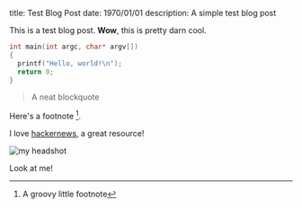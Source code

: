 title: Test Blog Post
date: 1970/01/01
description: A simple test blog post

This is a test blog post. **Wow**, this is pretty darn cool.

```C
int main(int argc, char* argv[])
{
  printf("Hello, world!\n");
  return 0;
}
```

> A neat blockquote

Here's a footnote [^1].

[^1]: A groovy little footnote

I love [hackernews](https://news.ycombinator.com), a great resource!

![my headshot](/img/headshot.jpg)

Look at me!
